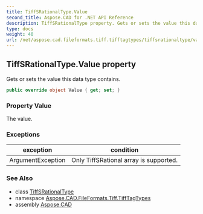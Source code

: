 ```yaml
---
title: TiffSRationalType.Value
second_title: Aspose.CAD for .NET API Reference
description: TiffSRationalType property. Gets or sets the value this data type contains
type: docs
weight: 40
url: /net/aspose.cad.fileformats.tiff.tifftagtypes/tiffsrationaltype/value/
---
```

## TiffSRationalType.Value property

Gets or sets the value this data type contains.

```csharp
public override object Value { get; set; }
```

### Property Value

The value.

### Exceptions

| exception | condition |
| --- | --- |
| ArgumentException | Only TiffSRational array is supported. |

### See Also

* class [TiffSRationalType](../)
* namespace [Aspose.CAD.FileFormats.Tiff.TiffTagTypes](../../tiffsrationaltype/)
* assembly [Aspose.CAD](../../../)


